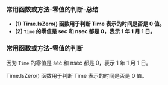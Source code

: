 ### 常用函数或方法-零值的判断-总结

- **(1) Time.IsZero() 函数用于判断 Time 表示的时间是否是 0 值。**
- **(2) `Time` 的零值是 sec 和 nsec 都是 0，表示 1 年 1 月 1 日。**

### 常用函数或方法-零值的判断

因为 `Time` 的零值是 sec 和 nsec 都是 0，表示 1 年 1 月 1 日。

Time.IsZero() 函数用于判断 Time 表示的时间是否是 0 值。
